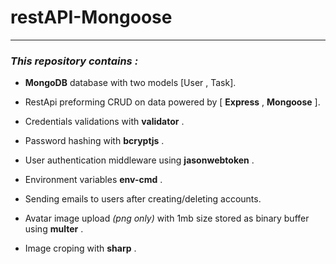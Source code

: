 # restAPI-Mongoose

---

### _This repository contains :_

- **MongoDB** database with two models [User , Task].

- RestApi preforming CRUD on data powered by [ __Express__ , __Mongoose__ ].

- Credentials validations with **validator** .

- Password hashing with **bcryptjs** .

- User authentication middleware using **jasonwebtoken** .

- Environment variables **env-cmd** .

- Sending emails to users after creating/deleting accounts.

- Avatar image upload _(png only)_ with 1mb size stored as binary buffer using **multer** .

- Image croping with **sharp** .
